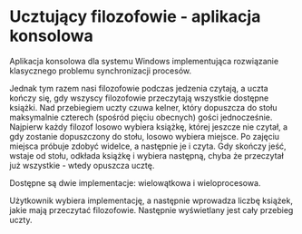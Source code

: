 # Ucztujący filozofowie - aplikacja konsolowa
Aplikacja konsolowa dla systemu Windows implementująca rozwiązanie klasycznego problemu synchronizacji procesów.

Jednak tym razem nasi filozofowie podczas jedzenia czytają, a uczta kończy się, gdy wszyscy filozofowie przeczytają wszystkie dostępne książki. Nad przebiegiem uczty czuwa kelner, który dopuszcza do stołu maksymalnie czterech (spośród pięciu obecnych) gości jednocześnie. Najpierw każdy filozof losowo wybiera książkę, której jeszcze nie czytał, a gdy zostanie dopuszczony do stołu, losowo wybiera miejsce. Po zajęciu miejsca próbuje zdobyć widelce, a następnie je i czyta. Gdy skończy jeść, wstaje od stołu, odkłada książkę i wybiera następną, chyba że przeczytał już wszystkie - wtedy opuszcza ucztę.

Dostępne są dwie implementacje: wielowątkowa i wieloprocesowa.

Użytkownik wybiera implementację, a następnie wprowadza liczbę książek, jakie mają przeczytać filozofowie. Następnie wyświetlany jest cały przebieg uczty.
